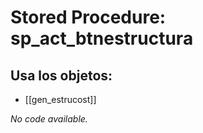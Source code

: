 # Stored Procedure: sp_act_btnestructura

## Usa los objetos:
- [[gen_estrucost]]

*No code available.*

